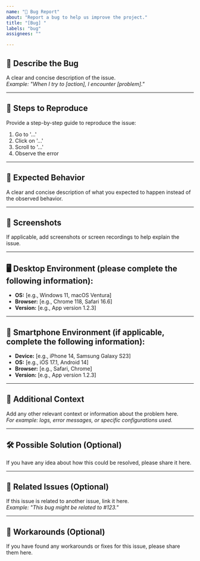 ```yaml
---
name: "🐞 Bug Report"
about: "Report a bug to help us improve the project."
title: "[Bug] "
labels: "bug"
assignees: ""

---
```


## 🐛 Describe the Bug
A clear and concise description of the issue.  
*Example: "When I try to [action], I encounter [problem]."*

---

## 🔄 Steps to Reproduce
Provide a step-by-step guide to reproduce the issue:
1. Go to '...'
2. Click on '...'
3. Scroll to '...'
4. Observe the error

---

## 🤔 Expected Behavior
A clear and concise description of what you expected to happen instead of the observed behavior.

---

## 📸 Screenshots
If applicable, add screenshots or screen recordings to help explain the issue.

---

## 🖥️ Desktop Environment (please complete the following information):
- **OS:** [e.g., Windows 11, macOS Ventura]
- **Browser:** [e.g., Chrome 118, Safari 16.6]
- **Version:** [e.g., App version 1.2.3]

---

## 📱 Smartphone Environment (if applicable, complete the following information):
- **Device:** [e.g., iPhone 14, Samsung Galaxy S23]
- **OS:** [e.g., iOS 17.1, Android 14]
- **Browser:** [e.g., Safari, Chrome]
- **Version:** [e.g., App version 1.2.3]

---

## 📝 Additional Context
Add any other relevant context or information about the problem here.  
*For example: logs, error messages, or specific configurations used.*

---

## 🛠️ Possible Solution (Optional)
If you have any idea about how this could be resolved, please share it here.

---

## 🔗 Related Issues (Optional)
If this issue is related to another issue, link it here.  
*Example: "This bug might be related to #123."*

---

## 🚧 Workarounds (Optional)

If you have found any workarounds or fixes for this issue, please share them here.